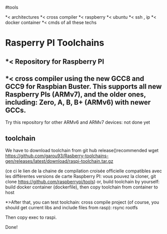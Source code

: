 #tools

*< architectures
*< cross compiler
*< raspberry
*< ubuntu
*< ssh , ip
*< docker container
*< cmds of all these techs

# Rasperry PI Toolchains

*< Repository for Raspberry PI 
---------------------------
*< cross compiler using the new GCC8 and GCC9 for Raspbian Buster.
This supports all new Raspberry PIs (ARMv7), 
and the older ones, including: 
Zero, A, B, B+ (ARMv6) with newer GCCs.
----------------
Try this repository for other ARMv6 and ARMv7 devices: not done yet


## toolchain
We have to download toolchain from git hub release()recommended
wget https://github.com/garou93/Rasberry-toolchains-gen/releases/latest/download/raspi-toolchain.tar.gz

(ce ci le lien de la chaine de compilation croisée officielle compatibles avec les différentes versions de carte Raspberry PI:
vous pouvez la cloner, git clone https://github.com/raspberrypi/tools)
or,
build toolchain by yourself: build docker container (dockerfile), then copy toolchain from container to host



*>After that, you can test toolchain:
cross compile project (of course, you should get current libs and include files from rasp): rsync rootfs

Then copy exec to raspi.

Done!



